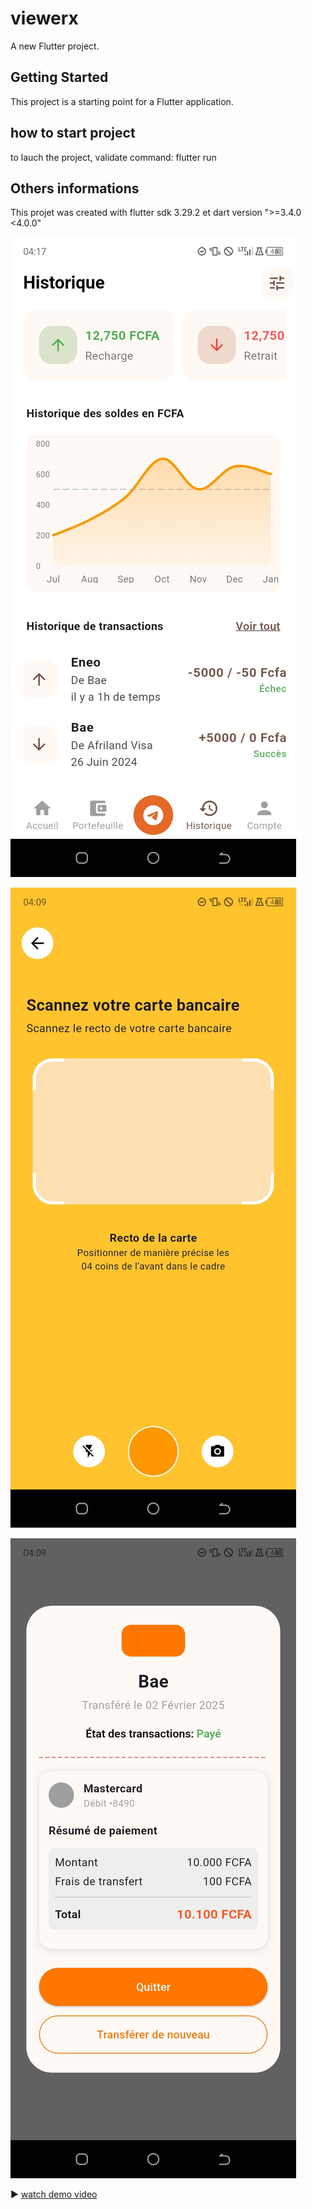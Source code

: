 # viewerx

A new Flutter project.

## Getting Started

This project is a starting point for a Flutter application.

## how to start project

to lauch the project, validate command: flutter run

## Others informations

This projet was created with flutter sdk 3.29.2 et dart version ">=3.4.0 <4.0.0"

![Screen shoot 1](https://raw.githubusercontent.com/Hamoa/viewerx/91c2e86b55f349920748b8521429898a35f6a587/screen_shoots/Screenshot_20250614-041713.jpg)

![Screen shoot 2](https://raw.githubusercontent.com/Hamoa/viewerx/2dd8432ce36c8549629f00737a7b59e3bf20956d/screen_shoots/Screenshot_20250614-040918.jpg)

![Screen shoot 3](https://raw.githubusercontent.com/Hamoa/viewerx/656d05f67a1beb7ee389a9351859393eaa69489f/screen_shoots/Screenshot_20250614-040922.jpg)

▶️ [watch demo video](https://github.com/Hamoa/viewerx/raw/acef455a8a458c74bc9924f2e3c10d066c5898a6/20250614_104450.mp4)

